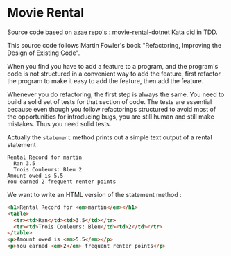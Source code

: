 # Movie Rental

Source code based on [azae repo's : movie-rental-dotnet](https://gitlab.com/azae/craft/movie-rental/movie-rental-dotnet)
Kata did in TDD.

This source code follows Martin Fowler's book "Refactoring, Improving the Design of Existing Code".

When you find you have to add a feature to a program, and the program's code is not structured in a convenient way to add the feature, first refactor the program to make it easy to add the feature, then add the feature.

Whenever you do refactoring, the first step is always the same.
You need to build a solid set of tests for that section of code. The tests are essential because even though you follow refactorings structured to avoid most of the opportunities for introducing bugs, you are still human and still make mistakes. Thus you need solid tests.

Actually the `statement` method prints out a simple text output of a rental statement
```
Rental Record for martin
  Ran 3.5
  Trois Couleurs: Bleu 2
Amount owed is 5.5
You earned 2 frequent renter points
```

We want to write an HTML version of the statement method :
``` html
<h1>Rental Record for <em>martin</em></h1>
<table>
  <tr><td>Ran</td><td>3.5</td></tr>
  <tr><td>Trois Couleurs: Bleu</td><td>2</td></tr>
</table>
<p>Amount owed is <em>5.5</em></p>
<p>You earned <em>2</em> frequent renter points</p>
```
